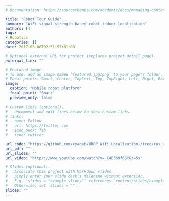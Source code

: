 ```yaml
---
# Documentation: https://sourcethemes.com/academic/docs/managing-content/

title: "Robot Tour Guide"
summary: "WiFi signal strength-based robot indoor localization"
authors: []
tags:
- Robotics
categories: []
date: 2017-03-06T02:51:57+01:00

# Optional external URL for project (replaces project detail page).
external_link: ""

# Featured image
# To use, add an image named `featured.jpg/png` to your page's folder.
# Focal points: Smart, Center, TopLeft, Top, TopRight, Left, Right, BottomLeft, Bottom, BottomRight.
image:
  caption: "Mobile robot platform"
  focal_point: "Smart"
  preview_only: false

# Custom links (optional).
#   Uncomment and edit lines below to show custom links.
# links:
# - name: Follow
#   url: https://twitter.com
#   icon_pack: fab
#   icon: twitter

url_code: "https://github.com/xyaoab/UROP_Wifi_Localization-/tree/ros_ws/src"
url_pdf: ""
url_slides: ""
url_video: "https://www.youtube.com/watch?v=_C4B3b9f6SY&t=5s"

# Slides (optional).
#   Associate this project with Markdown slides.
#   Simply enter your slide deck's filename without extension.
#   E.g. `slides = "example-slides"` references `content/slides/example-slides.md`.
#   Otherwise, set `slides = ""`.
slides: ""
---
```

